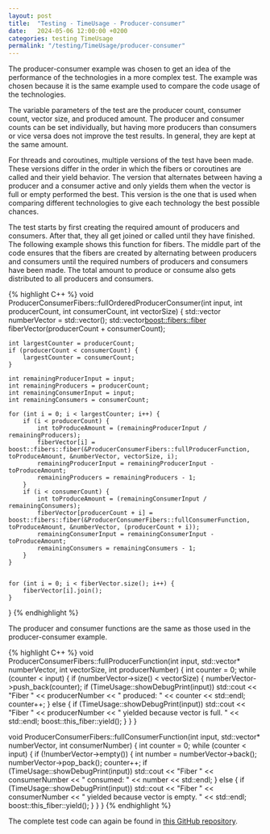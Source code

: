 ```yaml
---
layout: post
title:  "Testing - TimeUsage - Producer-consumer"
date:   2024-05-06 12:00:00 +0200
categories: testing TimeUsage
permalink: "/testing/TimeUsage/producer-consumer"
---
```


The producer-consumer example was chosen to get an idea of the performance of the technologies in a more complex test. The example was chosen because it is the same example used to compare the code usage of the technologies.

The variable parameters of the test are the producer count, consumer count, vector size, and produced amount.
The producer and consumer counts can be set individually, but having more producers than consumers or vice versa does not improve the test results.
In general, they are kept at the same amount.

For threads and coroutines, multiple versions of the test have been made.
These versions differ in the order in which the fibers or coroutines are called and their yield behavior.
The version that alternates between having a producer and a consumer active and only yields them when the vector is full or empty performed the best.
This version is the one that is used when comparing different technologies to give each technology the best possible chances.

The test starts by first creating the required amount of producers and consumers.
After that, they all get joined or called until they have finished.
The following example shows this function for fibers.
The middle part of the code ensures that the fibers are created by alternating between producers and consumers until the required numbers of producers and consumers have been made.
The total amount to produce or consume also gets distributed to all producers and consumers.

{% highlight C++ %}
void ProducerConsumerFibers::fullOrderedProducerConsumer(int input, int producerCount, int consumerCount, int vectorSize)
{
	std::vector<int> numberVector = std::vector<int>();
	std::vector<boost::fibers::fiber> fiberVector(producerCount + consumerCount);

	int largestCounter = producerCount;
	if (producerCount < consumerCount) {
		largestCounter = consumerCount;
	}

	int remainingProducerInput = input;
	int remainingProducers = producerCount;
	int remainingConsumerInput = input;
	int remainingConsumers = consumerCount;

	for (int i = 0; i < largestCounter; i++) {
		if (i < producerCount) {
			int toProduceAmount = (remainingProducerInput / remainingProducers);
			fiberVector[i] = boost::fibers::fiber(&ProducerConsumerFibers::fullProducerFunction, toProduceAmount, &numberVector, vectorSize, i);
			remainingProducerInput = remainingProducerInput - toProduceAmount;
			remainingProducers = remainingProducers - 1;
		}
		if (i < consumerCount) {
			int toProduceAmount = (remainingConsumerInput / remainingConsumers);
			fiberVector[producerCount + i] = boost::fibers::fiber(&ProducerConsumerFibers::fullConsumerFunction, toProduceAmount, &numberVector, (producerCount + i));
			remainingConsumerInput = remainingConsumerInput - toProduceAmount;
			remainingConsumers = remainingConsumers - 1;
		}
	}


	for (int i = 0; i < fiberVector.size(); i++) {
		fiberVector[i].join();
	}
}
{% endhighlight %}

The producer and consumer functions are the same as those used in the producer-consumer example.

{% highlight C++ %}
void ProducerConsumerFibers::fullProducerFunction(int input, std::vector<int>* numberVector, int vectorSize, int producerNumber)
{
	int counter = 0;
	while (counter < input) {
		if (numberVector->size() < vectorSize) {
			numberVector->push_back(counter);
			if (TimeUsage::showDebugPrint(input)) std::cout << "Fiber " << producerNumber << " produced: " << counter << std::endl;
			counter++;
		}
		else {
			if (TimeUsage::showDebugPrint(input)) std::cout << "Fiber " << producerNumber << " yielded because vector is full. " << std::endl;
			boost::this_fiber::yield();
		}
	}
}

void ProducerConsumerFibers::fullConsumerFunction(int input, std::vector<int>* numberVector, int consumerNumber)
{
	int counter = 0;
	while (counter < input) {
		if (!numberVector->empty()) {
			int number = numberVector->back();
			numberVector->pop_back();
			counter++;
			if (TimeUsage::showDebugPrint(input)) std::cout << "Fiber " << consumerNumber << " consumed: " << number << std::endl;
		}
		else {
			if (TimeUsage::showDebugPrint(input)) std::cout << "Fiber " << consumerNumber << " yielded because vector is empty. " << std::endl;
			boost::this_fiber::yield();
		}
	}
}
{% endhighlight %}

The complete test code can again be found in [this GitHub repository](https://github.com/SenneBergmans/AComparisonBetweenThreadsFibersAndCoroutines).